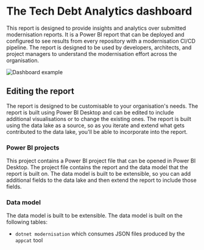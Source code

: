 # The Tech Debt Analytics dashboard

This report is designed to provide insights and analytics over submitted modernisation reports. It is a Power BI report that can be deployed and configured to see results from every repository with a modernisation CI/CD pipeline. The report is designed to be used by developers, architects, and project managers to understand the modernisation effort across the organisation.

![Dashboard example](dashboard-example.png)

## Editing the report

The report is designed to be customisable to your organisation's needs. The report is built using Power BI Desktop and can be edited to include additional visualisations or to change the existing ones. The report is built using the data lake as a source, so as you iterate and extend what gets contributed to the data lake, you'll be able to incorporate into the report.

### Power BI projects

This project contains a Power BI project file that can be opened in Power BI Desktop. The project file contains the report and the data model that the report is built on. The data model is built to be extensible, so you can add additional fields to the data lake and then extend the report to include those fields.

### Data model

The data model is built to be extensible. The data model is built on the following tables:

- `dotnet modernisation` which consumes JSON files produced by the `appcat` tool

